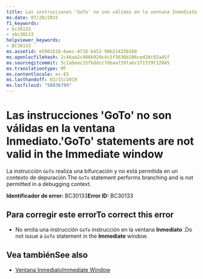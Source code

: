 ```yaml
---
title: Las instrucciones 'GoTo' no son válidas en la ventana Inmediato.
ms.date: 07/20/2015
f1_keywords:
- bc30133
- vbc30133
helpviewer_keywords:
- BC30133
ms.assetid: e5901616-6aec-4718-b452-90b2143301b0
ms.openlocfilehash: 2c46aa2c906b929c4c5f3636b106ced38c92a45f
ms.sourcegitcommit: 5c1abeec15fbddcc7dbaa729fabc1f1f29f12045
ms.translationtype: MT
ms.contentlocale: es-ES
ms.lasthandoff: 03/15/2019
ms.locfileid: "58036799"
---
```

# <a name="goto-statements-are-not-valid-in-the-immediate-window"></a><span data-ttu-id="462fa-102">Las instrucciones 'GoTo' no son válidas en la ventana Inmediato.</span><span class="sxs-lookup"><span data-stu-id="462fa-102">'GoTo' statements are not valid in the Immediate window</span></span>
<span data-ttu-id="462fa-103">La instrucción `GoTo` realiza una bifurcación y no está permitida en un contexto de depuración.</span><span class="sxs-lookup"><span data-stu-id="462fa-103">The `GoTo` statement performs branching and is not permitted in a debugging context.</span></span>  
  
 <span data-ttu-id="462fa-104">**Identificador de error:** BC30133</span><span class="sxs-lookup"><span data-stu-id="462fa-104">**Error ID:** BC30133</span></span>  
  
## <a name="to-correct-this-error"></a><span data-ttu-id="462fa-105">Para corregir este error</span><span class="sxs-lookup"><span data-stu-id="462fa-105">To correct this error</span></span>  
  
-   <span data-ttu-id="462fa-106">No emita una instrucción `GoTo` instrucción en la ventana **Inmediato** .</span><span class="sxs-lookup"><span data-stu-id="462fa-106">Do not issue a `GoTo` statement in the **Immediate** window.</span></span>  
  
## <a name="see-also"></a><span data-ttu-id="462fa-107">Vea también</span><span class="sxs-lookup"><span data-stu-id="462fa-107">See also</span></span>

- [<span data-ttu-id="462fa-108">Ventana Inmediato</span><span class="sxs-lookup"><span data-stu-id="462fa-108">Immediate Window</span></span>](/visualstudio/ide/reference/immediate-window)
